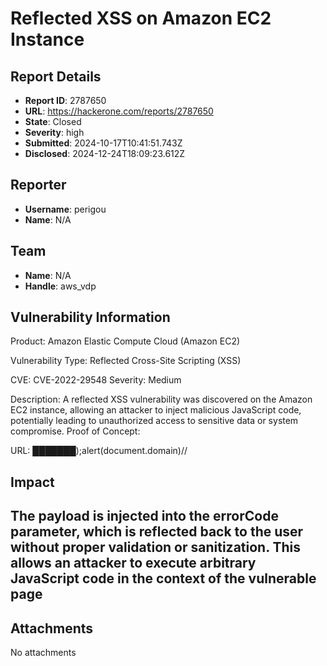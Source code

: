 # Reflected XSS on Amazon EC2 Instance

## Report Details
- **Report ID**: 2787650
- **URL**: https://hackerone.com/reports/2787650
- **State**: Closed
- **Severity**: high
- **Submitted**: 2024-10-17T10:41:51.743Z
- **Disclosed**: 2024-12-24T18:09:23.612Z

## Reporter
- **Username**: perigou
- **Name**: N/A

## Team
- **Name**: N/A
- **Handle**: aws_vdp

## Vulnerability Information
Product: Amazon Elastic Compute Cloud (Amazon EC2)

Vulnerability Type:  Reflected Cross-Site Scripting (XSS)

CVE: CVE-2022-29548
Severity:  Medium

Description:
 A reflected XSS vulnerability was discovered on the Amazon EC2 instance, allowing an attacker to inject malicious JavaScript code, potentially leading to unauthorized access to sensitive data or system compromise.
Proof of Concept:

URL: ███████);alert(document.domain)//

## Impact

## The payload is injected into the errorCode parameter, which is reflected back to the user without proper validation or sanitization. This allows an attacker to execute arbitrary JavaScript code in the context of the vulnerable page

## Attachments
No attachments
